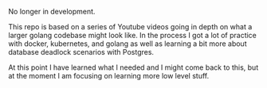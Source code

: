 No longer in development.

This repo is based on a series of Youtube videos going in depth on what a larger golang codebase might look like. In the process I got a lot of practice with docker, kubernetes, and golang as well as learning a bit more about database deadlock scenarios with Postgres.

At this point I have learned what I needed and I might come back to this, but at the moment I am focusing on learning more low level stuff.
